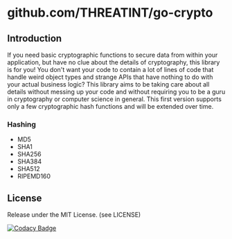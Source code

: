# github.com/THREATINT/go-crypto

## Introduction
If you need basic cryptographic functions to secure data from within your application, but have no clue about the details of cryptography, this library is for you!
You don't want your code to contain a lot of lines of code that handle weird object types and strange APIs that have nothing to do with your actual business logic?
This library aims to be taking care about all details without messing up your code and without requiring you to be a guru in cryptography or computer science in general.
This first version supports only a few cryptographic hash functions and will be extended over time.

### Hashing
- MD5 
- SHA1
- SHA256
- SHA384
- SHA512
- RIPEMD160

## License
Release under the MIT License. (see LICENSE)

[![Codacy Badge](https://app.codacy.com/project/badge/Grade/0e80ecc4b2794e7e90de7d3f0a0c3adc)](https://www.codacy.com/gh/THREATINT/go-crypto/dashboard?utm_source=github.com&amp;utm_medium=referral&amp;utm_content=THREATINT/go-crypto&amp;utm_campaign=Badge_Grade)